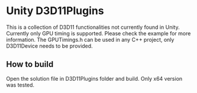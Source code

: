 # Unity D3D11Plugins

This is a collection of D3D11 functionalities not currently found in Unity. 
Currently only GPU timing is supported. Please check the example for more information.
The GPUTimings.h can be used in any C++ project, only D3D11Device needs to be provided.

## How to build

Open the solution file in D3D11Plugins folder and build. Only x64 version was tested.

